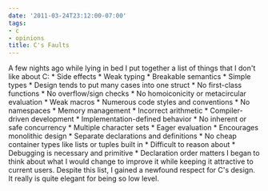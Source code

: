 ```yaml
---
date: '2011-03-24T23:12:00-07:00'
tags:
- c
- opinions
title: C's Faults
---
```


A few nights ago while lying in bed I put together a list of things that I don't like about C: * Side effects * Weak typing * Breakable semantics * Simple types * Design tends to put many cases into one struct * No first-class functions * No overflow/sign checks * No homoiconicity or metacircular evaluation * Weak macros * Numerous code styles and conventions * No namespaces * Memory management * Incorrect arithmetic * Compiler-driven development * Implementation-defined behavior * No inherent or safe concurrency * Multiple character sets * Eager evaluation * Encourages monolithic design * Separate declarations and definitions * No cheap container types like lists or tuples built in * Difficult to reason about * Debugging is necessary and primitive * Declaration order matters I began to think about what I would change to improve it while keeping it attractive to current users. Despite this list, I gained a newfound respect for C's design. It really is quite elegant for being so low level.
